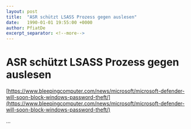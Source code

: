 ```yaml
---
layout: post
title:  "ASR schützt LSASS Prozess gegen auslesen"
date:   1990-01-01 19:55:00 +0000
author: PfiatDe
excerpt_separator: <!--more-->
---
```


# ASR schützt LSASS Prozess gegen auslesen
[https://www.bleepingcomputer.com/news/microsoft/microsoft-defender-will-soon-block-windows-password-theft/](https://www.bleepingcomputer.com/news/microsoft/microsoft-defender-will-soon-block-windows-password-theft/)

...
<!--more-->

